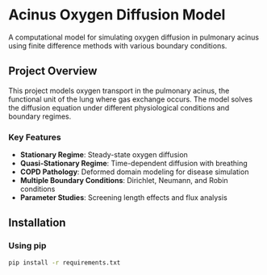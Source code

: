 # Acinus Oxygen Diffusion Model

A computational model for simulating oxygen diffusion in pulmonary acinus using finite difference methods with various boundary conditions.

## Project Overview

This project models oxygen transport in the pulmonary acinus, the functional unit of the lung where gas exchange occurs. The model solves the diffusion equation under different physiological conditions and boundary regimes.

### Key Features

- **Stationary Regime**: Steady-state oxygen diffusion
- **Quasi-Stationary Regime**: Time-dependent diffusion with breathing
- **COPD Pathology**: Deformed domain modeling for disease simulation
- **Multiple Boundary Conditions**: Dirichlet, Neumann, and Robin conditions
- **Parameter Studies**: Screening length effects and flux analysis

## Installation

### Using pip
```bash
pip install -r requirements.txt